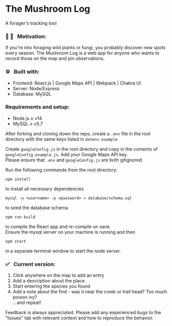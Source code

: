 # The Mushroom Log
A forager's tracking tool

### :mushroom: :herb: &nbsp; Motivation:
If you're into foraging wild plants or fungi, you probably discover new spots every season. The Mushroom Log is a web app for anyone who wants to record those on the map and pin observations.

### :gear: &nbsp; Built with:
- Frontend: React.js | Google Maps API | Webpack | Chakra UI
- Server: Node/Express
- Database: MySQL

### Requirements and setup:
- Node.js ≥ v14
- MySQL ≥ v5.7

After forking and cloning down the repo, create a `.env` file in the root directory with the same keys listed in `dotenv.example` <br />

Create `googleConfig.js` in the root directory and copy in the contents of `googleConfig.example.js`. Add your Google Maps API key. <br />
Please ensure that `.env` and `googleConfig.js` are both gitignored. <br />

Run the following commands from the root directory:
```shell
npm install
```
to install all necessary dependencies
```shell
mysql -u <username> -p <password> < database/schema.sql
```
to seed the database schema
```shell
npm run build
```
to compile the React app and re-compile on save. <br />
Ensure the mysql server on your machine is running and then
```shell
npm start
```
in a separate terminal window to start the node server.

###  :white_check_mark: &nbsp; Current version:
1. Click anywhere on the map to add an entry
2. Add a description about the place
3. Start entering the species you found
4. Add a note about the find - was it near the creek or trail head? Too much poison ivy? <br />
...and repeat!

Feedback is always appreciated. Please add any experienced bugs to the "Issues" tab with relevant context and how to reproduce the behavior.
